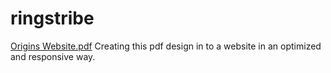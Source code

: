 # ringstribe
[Origins Website.pdf](https://github.com/suhit123/ringstribe/files/9899098/Origins.Website.pdf)
Creating this pdf design in to a website in an optimized and responsive way.
